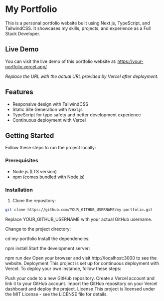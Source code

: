 # My Portfolio

This is a personal portfolio website built using Next.js, TypeScript, and TailwindCSS. It showcases my skills, projects, and experience as a Full Stack Developer.

## Live Demo

You can visit the live demo of this portfolio website at: https://your-portfolio.vercel.app/

_Replace the URL with the actual URL provided by Vercel after deployment._

## Features

- Responsive design with TailwindCSS
- Static Site Generation with Next.js
- TypeScript for type safety and better development experience
- Continuous deployment with Vercel

## Getting Started

Follow these steps to run the project locally:

### Prerequisites

- Node.js (LTS version)
- npm (comes bundled with Node.js)

### Installation

1. Clone the repository:

```bash
git clone https://github.com/YOUR_GITHUB_USERNAME/my-portfolio.git
```

Replace YOUR_GITHUB_USERNAME with your actual GitHub username.

Change to the project directory:

cd my-portfolio
Install the dependencies:

npm install
Start the development server:

npm run dev
Open your browser and visit http://localhost:3000 to see the website.
Deployment
This project is set up for continuous deployment with Vercel. To deploy your own instance, follow these steps:

Push your code to a new GitHub repository.
Create a Vercel account and link it to your GitHub account.
Import the GitHub repository on your Vercel dashboard and deploy the project.
License
This project is licensed under the MIT License - see the LICENSE file for details.
